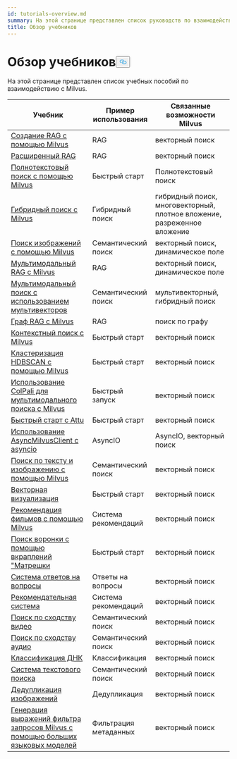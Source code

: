 ```yaml
---
id: tutorials-overview.md
summary: На этой странице представлен список руководств по взаимодействию с Milvus.
title: Обзор учебников
---
```

<h1 id="Tutorials-Overview" class="common-anchor-header">Обзор учебников<button data-href="#Tutorials-Overview" class="anchor-icon" translate="no">
      <svg translate="no"
        aria-hidden="true"
        focusable="false"
        height="20"
        version="1.1"
        viewBox="0 0 16 16"
        width="16"
      >
        <path
          fill="#0092E4"
          fill-rule="evenodd"
          d="M4 9h1v1H4c-1.5 0-3-1.69-3-3.5S2.55 3 4 3h4c1.45 0 3 1.69 3 3.5 0 1.41-.91 2.72-2 3.25V8.59c.58-.45 1-1.27 1-2.09C10 5.22 8.98 4 8 4H4c-.98 0-2 1.22-2 2.5S3 9 4 9zm9-3h-1v1h1c1 0 2 1.22 2 2.5S13.98 12 13 12H9c-.98 0-2-1.22-2-2.5 0-.83.42-1.64 1-2.09V6.25c-1.09.53-2 1.84-2 3.25C6 11.31 7.55 13 9 13h4c1.45 0 3-1.69 3-3.5S14.5 6 13 6z"
        ></path>
      </svg>
    </button></h1><p>На этой странице представлен список учебных пособий по взаимодействию с Milvus.</p>
<table>
<thead>
<tr><th>Учебник</th><th>Пример использования</th><th>Связанные возможности Milvus</th></tr>
</thead>
<tbody>
<tr><td><a href="/docs/ru/build-rag-with-milvus.md">Создание RAG с помощью Milvus</a></td><td>RAG</td><td>векторный поиск</td></tr>
<tr><td><a href="/docs/ru/how_to_enhance_your_rag.md">Расширенный RAG</a></td><td>RAG</td><td>векторный поиск</td></tr>
<tr><td><a href="/docs/ru/full_text_search_with_milvus.md">Полнотекстовый поиск с помощью Milvus</a></td><td>Быстрый старт</td><td>Полнотекстовый поиск</td></tr>
<tr><td><a href="/docs/ru/hybrid_search_with_milvus.md">Гибридный поиск с Milvus</a></td><td>Гибридный поиск</td><td>гибридный поиск, многовекторный, плотное вложение, разреженное вложение</td></tr>
<tr><td><a href="/docs/ru/image_similarity_search.md">Поиск изображений с помощью Milvus</a></td><td>Семантический поиск</td><td>векторный поиск, динамическое поле</td></tr>
<tr><td><a href="/docs/ru/multimodal_rag_with_milvus.md">Мультимодальный RAG с Milvus</a></td><td>RAG</td><td>векторный поиск, динамическое поле</td></tr>
<tr><td><a href="/docs/ru/multimodal_rag_with_milvus.md">Мультимодальный поиск с использованием мультивекторов</a></td><td>Семантический поиск</td><td>мультивекторный, гибридный поиск</td></tr>
<tr><td><a href="/docs/ru/graph_rag_with_milvus.md">Граф RAG с Milvus</a></td><td>RAG</td><td>поиск по графу</td></tr>
<tr><td><a href="/docs/ru/contextual_retrieval_with_milvus.md">Контекстный поиск с Milvus</a></td><td>Быстрый старт</td><td>векторный поиск</td></tr>
<tr><td><a href="/docs/ru/hdbscan_clustering_with_milvus.md">Кластеризация HDBSCAN с помощью Milvus</a></td><td>Быстрый старт</td><td>векторный поиск</td></tr>
<tr><td><a href="/docs/ru/use_ColPali_with_milvus.md">Использование ColPali для мультимодального поиска с Milvus</a></td><td>Быстрый запуск</td><td>векторный поиск</td></tr>
<tr><td><a href="/docs/ru/quickstart_with_attu.md">Быстрый старт с Attu</a></td><td>Быстрый старт</td><td>векторный поиск</td></tr>
<tr><td><a href="/docs/ru/use-async-milvus-client-with-asyncio.md">Использование AsyncMilvusClient с asyncio</a></td><td>AsyncIO</td><td>AsyncIO, векторный поиск</td></tr>
<tr><td><a href="/docs/ru/text_image_search.md">Поиск по тексту и изображению с помощью Milvus</a></td><td>Семантический поиск</td><td>векторный поиск</td></tr>
<tr><td><a href="/docs/ru/vector_visualization.md">Векторная визуализация</a></td><td>Быстрый старт</td><td>векторный поиск</td></tr>
<tr><td><a href="/docs/ru/movie_recommendation_with_milvus.md">Рекомендация фильмов с помощью Milvus</a></td><td>Система рекомендаций</td><td>векторный поиск</td></tr>
<tr><td><a href="/docs/ru/funnel_search_with_matryoshka.md">Поиск воронки с помощью вкраплений "Матрешки</a></td><td>Быстрый старт</td><td>векторный поиск</td></tr>
<tr><td><a href="/docs/ru/question_answering_system.md">Система ответов на вопросы</a></td><td>Ответы на вопросы</td><td>векторный поиск</td></tr>
<tr><td><a href="/docs/ru/recommendation_system.md">Рекомендательная система</a></td><td>Система рекомендаций</td><td>векторный поиск</td></tr>
<tr><td><a href="/docs/ru/video_similarity_search.md">Поиск по сходству видео</a></td><td>Семантический поиск</td><td>векторный поиск</td></tr>
<tr><td><a href="/docs/ru/audio_similarity_search.md">Поиск по сходству аудио</a></td><td>Семантический поиск</td><td>векторный поиск</td></tr>
<tr><td><a href="/docs/ru/dna_sequence_classification.md">Классификация ДНК</a></td><td>Классификация</td><td>векторный поиск</td></tr>
<tr><td><a href="/docs/ru/text_search_engine.md">Система текстового поиска</a></td><td>Семантический поиск</td><td>векторный поиск</td></tr>
<tr><td><a href="/docs/ru/image_deduplication_system.md">Дедупликация изображений</a></td><td>Дедупликация</td><td>векторный поиск</td></tr>
<tr><td><a href="/docs/ru/generating_milvus_query_filter_expressions.md">Генерация выражений фильтра запросов Milvus с помощью больших языковых моделей</a></td><td>Фильтрация метаданных</td><td>векторный поиск</td></tr>
</tbody>
</table>
